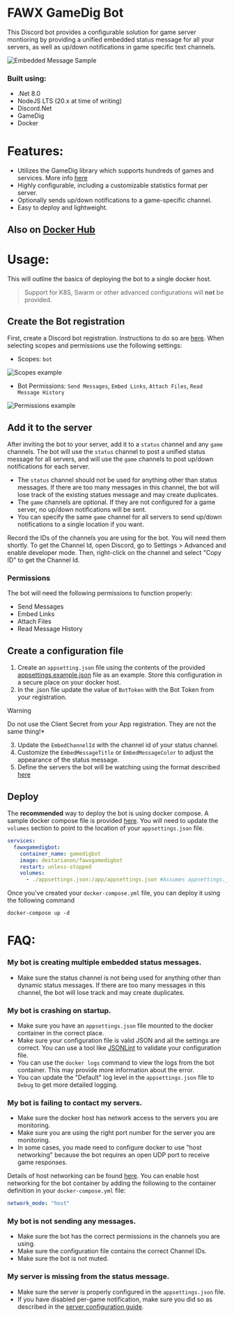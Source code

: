 ﻿# FAWX GameDig Bot

This Discord bot provides a configurable solution for game server montioring
by providing a unified embedded status message for all your
servers, as well as up/down notifications in game specific text channels.

![Embedded Message Sample](Docs/Images/sample-embed.png?raw=true "The Status Message")

### Built using:
+ .Net 8.0
+ NodeJS LTS (20.x at time of writing)
+ Discord.Net
+ GameDig
+ Docker


# Features:
+ Utilizes the GameDig library which supports hundreds of games and services. More info [here](https://github.com/gamedig/node-gamedig/tree/master)
+ Highly configurable, including a customizable statistics format per server.
+ Optionally sends up/down notifications to a game-specific channel.
+ Easy to deploy and lightweight.

## Also on [Docker Hub](https://hub.docker.com/r/destarianon/fawxgamedigbot)

# Usage:
This will outline the basics of deploying the bot to a single docker host.
> Support for K8S, Swarm or other advanced configurations will **not** be provided.


## Create the Bot registration
First, create a Discord bot registration. Instructions to do so are [here](https://discordpy.readthedocs.io/en/stable/discord.html). When selecting scopes and permissions use the following settings:
+ Scopes: `bot`


![Scopes example](Docs/Images/sample-scopes.png?raw=true "Bot scopes settings")


+ Bot Permissions: `Send Messages`, `Embed Links`, `Attach Files`, `Read Message History`


![Permissions example](Docs/Images/sample-permissions.png?raw=true "Bot permissions settings")

## Add it to the server
After inviting the bot to your server, add it to a `status` channel and any `game` channels. The bot will use the `status` channel to post a unified status message for all servers, and will use the `game` channels to post up/down notifications for each server.
+ The `status` channel should not be used for anything other than status messages. If there are too many messages in this channel, the bot will lose track of the existing statues message and may create duplicates.
+ The `game` channels are optional. If they are not configured for a game server, no up/down notifications will be sent.
+ You can specify the same `game` channel for all servers to send up/down notifications to a single location if you want.

Record the IDs of the channels you are using for the bot. You will need them shortly.
To get the Channel Id, open Discord, go to Settings > Advanced and enable developer mode. Then, right-click on the channel and select "Copy ID" to get the Channel Id.

### Permissions
The bot will need the following permissions to function properly:
+ Send Messages
+ Embed Links
+ Attach Files
+ Read Message History

## Create a configuration file
1. Create an `appsetting.json` file using the contents of the provided [appsettings.example.json](appsettings.example.json) file as an example. Store this configuration in a secure place on your docker host.
2. In the .json file update the value of `BotToken` with the Bot Token from your registration.
> [!WARNING]
> Do not use the Client Secret from your App registration. They are not the same thing!*
3. Update the `EmbedChannelId` with the channel id of your status channel.
4. Customize the `EmbedMessageTitle` or `EmbedMessageColor` to adjust the appearance of the status message.
5. Define the servers the bot will be watching using the format described [here](Docs/Servers.MD)

## Deploy
The **recommended** way to deploy the bot is using docker compose. A sample docker compose file is provided [here](docker-compose.yml). You will need to update the `volumes` section to point to the location of your `appsettings.json` file.
```yaml
services:
  fawxgamedigbot:
    container_name: gamedigbot
    image: destarianon/fawxgamedigbot
    restart: unless-stopped
    volumes:
      - ./appsettings.json:/app/appsettings.json #Assumes appsettings.json is in the same directory as the docker-compose.yml file
```

Once you've created your `docker-compose.yml` file, you can deploy it using the following command
```shell
docker-compose up -d
```

# FAQ:
### My bot is creating multiple embedded status messages.
+ Make sure the status channel is not being used for anything other than dynamic status messages. If there are too many messages in this channel, the bot will lose track and may create duplicates.

### My bot is crashing on startup.
+ Make sure you have an `appsettings.json` file mounted to the docker container in the correct place.
+ Make sure your configuration file is valid JSON and all the settings are correct. You can use a tool like [JSONLint](https://jsonlint.com/) to validate your configuration file.
+ You can use the `docker logs` command to view the logs from the bot container. This may provide more information about the error.
+ You can update the "Default" log level in the `appsettings.json` file to `Debug` to get more detailed logging.

### My bot is failing to contact my servers.
+ Make sure the docker host has network access to the servers you are monitoring.
+ Make sure you are using the right port number for the server you are monitoring.
+ In some cases, you made need to configure docker to use "host networking" because the bot requires an open UDP port to receive game responses. 

Details of host networking can be found [here](https://docs.docker.com/network/host/). You can enable host networking for the bot container by adding the following to the container definition in your `docker-compose.yml` file:
```yaml 
network_mode: "host"
```

### My bot is not sending any messages.
+ Make sure the bot has the correct permissions in the channels you are using.
+ Make sure the configuration file contains the correct Channel IDs.
+ Make sure the bot is not muted.

### My server is missing from the status message.
+ Make sure the server is properly configured in the `appsettings.json` file.
+ If you have disabled per-game notification, make sure you did so as described in the [server configuration guide](Docs/Servers.MD#server-configuration).
